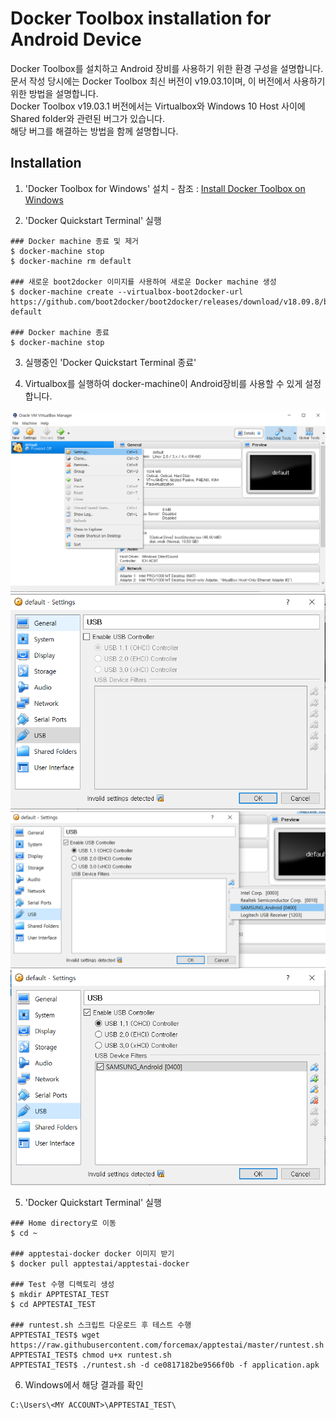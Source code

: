 Docker Toolbox installation for Android Device
==============================================
Docker Toolbox를 설치하고 Android 장비를 사용하기 위한 환경 구성을 설명합니다.<br/>
문서 작성 당시에는 Docker Toolbox 최신 버전이 v19.03.1이며, 이 버전에서 사용하기 위한 방법을 설명합니다.<br/>
Docker Toolbox v19.03.1 버전에서는 Virtualbox와 Windows 10 Host 사이에 Shared folder와 관련된 버그가 있습니다.<br/>
해당 버그를 해결하는 방법을 함께 설명합니다.

Installation
------------ 
1. 'Docker Toolbox for Windows' 설치 - 참조 : [Install Docker Toolbox on Windows](https://docs.docker.com/toolbox/toolbox_install_windows/)

2. 'Docker Quickstart Terminal' 실행
```
### Docker machine 종료 및 제거
$ docker-machine stop
$ docker-machine rm default

### 새로운 boot2docker 이미지를 사용하여 새로운 Docker machine 생성
$ docker-machine create --virtualbox-boot2docker-url https://github.com/boot2docker/boot2docker/releases/download/v18.09.8/boot2docker.iso default

### Docker machine 종료
$ docker-machine stop
```

3. 실행중인 'Docker Quickstart Terminal 종료'

4. Virtualbox를 실행하여 docker-machine이 Android장비를 사용할 수 있게 설정합니다.
<img src="img/virtualbox-machine-setting.png" width="640"/>
<img src="img/virtualbox-usb-setting.png" width="640"/>
<img src="img/virtualbox-usb-setting-device-select.png" width="640"/>
<img src="img/virtualbox-usb-setting-final.png" width="640"/>

5. 'Docker Quickstart Terminal' 실행
```
### Home directory로 이동
$ cd ~

### apptestai-docker docker 이미지 받기
$ docker pull apptestai/apptestai-docker

### Test 수행 디렉토리 생성
$ mkdir APPTESTAI_TEST
$ cd APPTESTAI_TEST

### runtest.sh 스크립트 다운로드 후 테스트 수행
APPTESTAI_TEST$ wget https://raw.githubusercontent.com/forcemax/apptestai/master/runtest.sh
APPTESTAI_TEST$ chmod u+x runtest.sh
APPTESTAI_TEST$ ./runtest.sh -d ce0817182be9566f0b -f application.apk
```

6. Windows에서 해당 결과를 확인
```
C:\Users\<MY ACCOUNT>\APPTESTAI_TEST\
```
